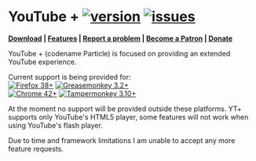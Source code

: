 YouTube + [![version](https://img.shields.io/github/release/ParticleCore/Particle.svg)](https://github.com/ParticleCore/Particle/releases/latest) [![issues](https://img.shields.io/github/issues/ParticleCore/Particle.svg)](https://github.com/ParticleCore/Particle/issues)
===========

**[Download](https://github.com/ParticleCore/Particle/wiki/Download) | [Features](https://github.com/ParticleCore/Particle/wiki/Features) | [Report a problem](https://github.com/ParticleCore/Particle/wiki/Report-a-problem) | [Become a Patron](https://www.patreon.com/particle) | [Donate](https://www.paypal.com/cgi-bin/webscr?cmd=_s-xclick&hosted_button_id=UMVQJJFG4BFHW)**  

YouTube + (codename Particle) is focused on providing an extended YouTube experience.

Current support is being provided for:  
[![Firefox 38+](https://img.shields.io/badge/Firefox-38%2B-orange.svg)](https://www.mozilla.org/firefox)  [![Greasemonkey 3.2+](https://img.shields.io/badge/Greasemonkey-3.2%2B-yellow.svg)](http://www.greasespot.net/)  
[![Chrome  42+](https://img.shields.io/badge/Chrome-42%2B-blue.svg)](http://www.google.com/chrome/)  [![Tampermonkey 3.10+](https://img.shields.io/badge/Tampermonkey-3.10%2B-green.svg)](https://tampermonkey.net/)  

At the moment no support will be provided outside these platforms. YT+ supports only YouTube's HTML5 player, some features will not work when using YouTube's flash player.

Due to time and framework limitations I am unable to accept any more feature requests.
